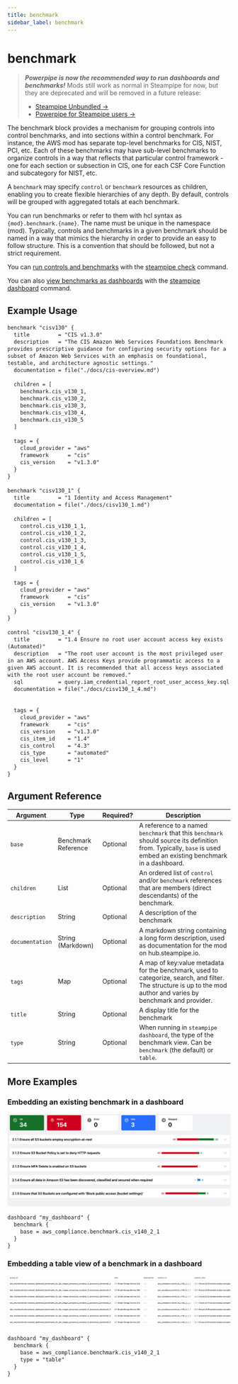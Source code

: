 ```yaml
---
title: benchmark
sidebar_label: benchmark
---
```


# benchmark

> ***Powerpipe is now the recommended way to run dashboards and benchmarks!***
> Mods still work as normal in Steampipe for now, but they are deprecated and will be removed in a future release:
> - [Steampipe Unbundled →](https://steampipe.io/blog/steampipe-unbundled)
> - [Powerpipe for Steampipe users →](https://powerpipe.io/blog/migrating-from-steampipe)

The benchmark block provides a mechanism for grouping controls into control benchmarks, and into sections within a control benchmark.  For instance, the AWS mod has separate top-level benchmarks for CIS, NIST, PCI, etc.  Each of these benchmarks may have sub-level benchmarks to organize controls in a way that reflects that particular control framework - one for each section or subsection in CIS, one for each CSF Core Function and subcategory for NIST, etc.

A `benchmark` may specify `control` or `benchmark` resources as children, enabling you to create flexible hierarchies of any depth.  By default, controls will be grouped with aggregated totals at each benchmark. 

You can run benchmarks or refer to them with hcl syntax as `{mod}.benchmark.{name}`.  The name must be unique in the namespace (mod). Typically, controls and benchmarks in a given benchmark should be named in a way that mimics the hierarchy in order to provide an easy to follow structure.  This is a convention that should be followed, but not a strict requirement.  


You can [run controls and benchmarks](check/overview) with the [steampipe check](reference/cli/check) command.

You can also [view benchmarks as dashboards](dashboard/overview) with the [steampipe dashboard](reference/cli/dashboard) command.
## Example Usage

```hcl
benchmark "cisv130" {
  title         = "CIS v1.3.0"
  description   = "The CIS Amazon Web Services Foundations Benchmark provides prescriptive guidance for configuring security options for a subset of Amazon Web Services with an emphasis on foundational, testable, and architecture agnostic settings."
  documentation = file("./docs/cis-overview.md")

  children = [
    benchmark.cis_v130_1,
    benchmark.cis_v130_2,
    benchmark.cis_v130_3,
    benchmark.cis_v130_4,
    benchmark.cis_v130_5
  ]

  tags = {
    cloud_provider = "aws" 
    framework      = "cis"
    cis_version    = "v1.3.0"
  }
}

benchmark "cisv130_1" {
  title         = "1 Identity and Access Management"
  documentation = file("./docs/cisv130_1.md")

  children = [
    control.cis_v130_1_1,
    control.cis_v130_1_2,
    control.cis_v130_1_3,
    control.cis_v130_1_4,
    control.cis_v130_1_5,
    control.cis_v130_1_6
  ]

  tags = {
    cloud_provider = "aws" 
    framework      = "cis"
    cis_version    = "v1.3.0"
  }
}

control "cisv130_1_4" {
  title         = "1.4 Ensure no root user account access key exists (Automated)"
  description   = "The root user account is the most privileged user in an AWS account. AWS Access Keys provide programmatic access to a given AWS account. It is recommended that all access keys associated with the root user account be removed."
  sql           = query.iam_credential_report_root_user_access_key.sql
  documentation = file("./docs/cisv130_1_4.md")


  tags = {
    cloud_provider = "aws" 
    framework      = "cis"
    cis_version    = "v1.3.0"
    cis_item_id    = "1.4"
    cis_control    = "4.3"
    cis_type       = "automated"
    cis_level      = "1"
  }
}

```


## Argument Reference
| Argument |Type | Required? | Description
|-|-|-|-
| `base` |  Benchmark Reference		| Optional | A reference to a named `benchmark` that this `benchmark` should source its definition from. Typically, `base` is used  embed an existing benchmark in a dashboard.
| `children` | List |  Optional| An ordered list of `control` and/or `benchmark` references that are members (direct descendants) of the benchmark.
| `description` | String |  Optional| A description of the benchmark
| `documentation` | String (Markdown)| Optional | A markdown string containing a long form description, used as documentation for the mod on hub.steampipe.io. 
| `tags` | Map | Optional | A map of key:value metadata for the benchmark, used to categorize, search, and filter.  The structure is up to the mod author and varies by benchmark and provider. 
| `title` | String | Optional | A display title for the benchmark
| `type` |  String	| Optional | When running in `steampipe dashboard`, the type of the benchmark view.  Can be `benchmark` (the default) or `table`.


## More Examples
### Embedding an existing benchmark in a dashboard

<img src="/images/reference_examples/benchmark_dashboard_view_ex_closed.png" />

<br />

```hcl
dashboard "my_dashboard" {
  benchmark {
    base = aws_compliance.benchmark.cis_v140_2_1
  }
}
```


### Embedding a table view of a benchmark in a dashboard

<img src="/images/reference_examples/benchmark_dashboard_table_view.png" />

<br />

```hcl
dashboard "my_dashboard" {
  benchmark {
    base = aws_compliance.benchmark.cis_v140_2_1
    type = "table"
  }
}
```